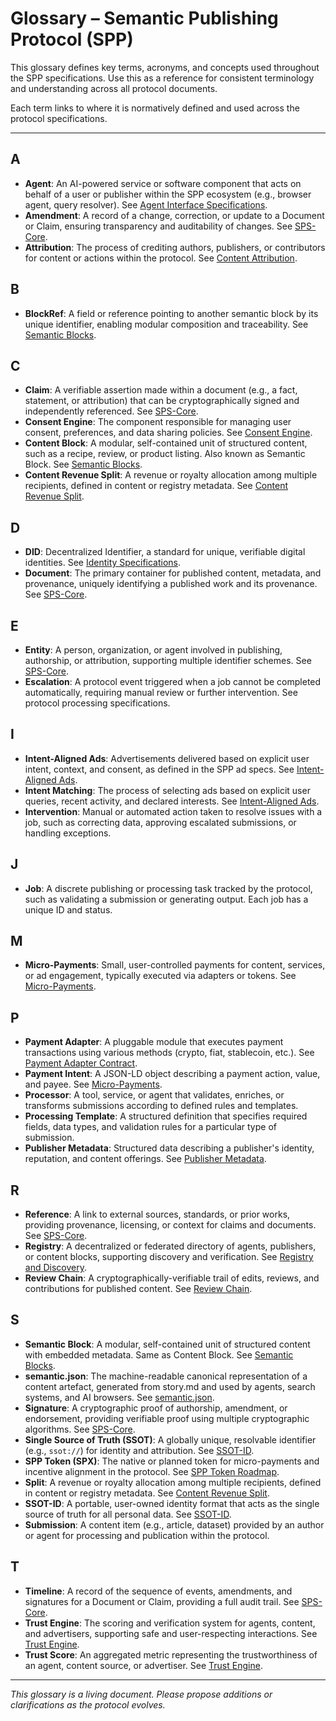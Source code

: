 # Glossary – Semantic Publishing Protocol (SPP)

This glossary defines key terms, acronyms, and concepts used throughout the SPP specifications. Use this as a reference for consistent terminology and understanding across all protocol documents.

Each term links to where it is normatively defined and used across the protocol specifications.

---

## A

- **Agent**: An AI-powered service or software component that acts on behalf of a user or publisher within the SPP ecosystem (e.g., browser agent, query resolver). See [Agent Interface Specifications](../agent-interface/).
- **Amendment**: A record of a change, correction, or update to a Document or Claim, ensuring transparency and auditability of changes. See [SPS-Core](../SPS-Core.md#3-amendment).
- **Attribution**: The process of crediting authors, publishers, or contributors for content or actions within the protocol. See [Content Attribution](../spp/content-attribution.md).

## B

- **BlockRef**: A field or reference pointing to another semantic block by its unique identifier, enabling modular composition and traceability. See [Semantic Blocks](../publishing/semantic-blocks.md).

## C

- **Claim**: A verifiable assertion made within a document (e.g., a fact, statement, or attribution) that can be cryptographically signed and independently referenced. See [SPS-Core](../SPS-Core.md#2-claim).
- **Consent Engine**: The component responsible for managing user consent, preferences, and data sharing policies. See [Consent Engine](../identity/consent-engine.md).
- **Content Block**: A modular, self-contained unit of structured content, such as a recipe, review, or product listing. Also known as Semantic Block. See [Semantic Blocks](../publishing/semantic-blocks.md).
- **Content Revenue Split**: A revenue or royalty allocation among multiple recipients, defined in content or registry metadata. See [Content Revenue Split](../payments/content-revenue-split.md).

## D

- **DID**: Decentralized Identifier, a standard for unique, verifiable digital identities. See [Identity Specifications](../identity/).
- **Document**: The primary container for published content, metadata, and provenance, uniquely identifying a published work and its provenance. See [SPS-Core](../SPS-Core.md#1-document).

## E

- **Entity**: A person, organization, or agent involved in publishing, authorship, or attribution, supporting multiple identifier schemes. See [SPS-Core](../SPS-Core.md#5-entity).
- **Escalation**: A protocol event triggered when a job cannot be completed automatically, requiring manual review or further intervention. See protocol processing specifications.

## I

- **Intent-Aligned Ads**: Advertisements delivered based on explicit user intent, context, and consent, as defined in the SPP ad specs. See [Intent-Aligned Ads](../ads/intent-aligned-ads.md).
- **Intent Matching**: The process of selecting ads based on explicit user queries, recent activity, and declared interests. See [Intent-Aligned Ads](../ads/intent-aligned-ads.md).
- **Intervention**: Manual or automated action taken to resolve issues with a job, such as correcting data, approving escalated submissions, or handling exceptions.

## J

- **Job**: A discrete publishing or processing task tracked by the protocol, such as validating a submission or generating output. Each job has a unique ID and status.

## M

- **Micro-Payments**: Small, user-controlled payments for content, services, or ad engagement, typically executed via adapters or tokens. See [Micro-Payments](../payments/micro-payments.md).

## P

- **Payment Adapter**: A pluggable module that executes payment transactions using various methods (crypto, fiat, stablecoin, etc.). See [Payment Adapter Contract](../payments/payment-adapter-contract.md).
- **Payment Intent**: A JSON-LD object describing a payment action, value, and payee. See [Micro-Payments](../payments/micro-payments.md).
- **Processor**: A tool, service, or agent that validates, enriches, or transforms submissions according to defined rules and templates.
- **Processing Template**: A structured definition that specifies required fields, data types, and validation rules for a particular type of submission.
- **Publisher Metadata**: Structured data describing a publisher's identity, reputation, and content offerings. See [Publisher Metadata](../publishing/publisher-metadata.md).

## R

- **Reference**: A link to external sources, standards, or prior works, providing provenance, licensing, or context for claims and documents. See [SPS-Core](../SPS-Core.md#4-reference).
- **Registry**: A decentralized or federated directory of agents, publishers, or content blocks, supporting discovery and verification. See [Registry and Discovery](../spp/registry-and-discovery.md).
- **Review Chain**: A cryptographically-verifiable trail of edits, reviews, and contributions for published content. See [Review Chain](../publishing/review-chain.md).

## S

- **Semantic Block**: A modular, self-contained unit of structured content with embedded metadata. Same as Content Block. See [Semantic Blocks](../publishing/semantic-blocks.md).
- **semantic.json**: The machine-readable canonical representation of a content artefact, generated from story.md and used by agents, search systems, and AI browsers. See [semantic.json](../publishing/semantic-json.md).
- **Signature**: A cryptographic proof of authorship, amendment, or endorsement, providing verifiable proof using multiple cryptographic algorithms. See [SPS-Core](../SPS-Core.md#7-signature).
- **Single Source of Truth (SSOT)**: A globally unique, resolvable identifier (e.g., `ssot://`) for identity and attribution. See [SSOT-ID](../identity/ssot-id.md).
- **SPP Token (SPX)**: The native or planned token for micro-payments and incentive alignment in the protocol. See [SPP Token Roadmap](../payments/spp-token-roadmap.md).
- **Split**: A revenue or royalty allocation among multiple recipients, defined in content or registry metadata. See [Content Revenue Split](../payments/content-revenue-split.md).
- **SSOT-ID**: A portable, user-owned identity format that acts as the single source of truth for all personal data. See [SSOT-ID](../identity/ssot-id.md).
- **Submission**: A content item (e.g., article, dataset) provided by an author or agent for processing and publication within the protocol.

## T

- **Timeline**: A record of the sequence of events, amendments, and signatures for a Document or Claim, providing a full audit trail. See [SPS-Core](../SPS-Core.md#6-timeline).
- **Trust Engine**: The scoring and verification system for agents, content, and advertisers, supporting safe and user-respecting interactions. See [Trust Engine](../consent-engine/trust-engine.md).
- **Trust Score**: An aggregated metric representing the trustworthiness of an agent, content source, or advertiser. See [Trust Engine](../consent-engine/trust-engine.md).

---

_This glossary is a living document. Please propose additions or clarifications as the protocol evolves._
